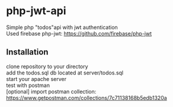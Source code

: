 # php-jwt-api
Simple php "todos"api with jwt authentication <br>
Used firebase php-jwt: https://github.com/firebase/php-jwt

## Installation
clone repository to your directory <br>
add the todos.sql db located at server/todos.sql <br>
start your apache server <br>
test with postman <br>
[optional] import postman collection: https://www.getpostman.com/collections/7c71138168b5edb1320a

